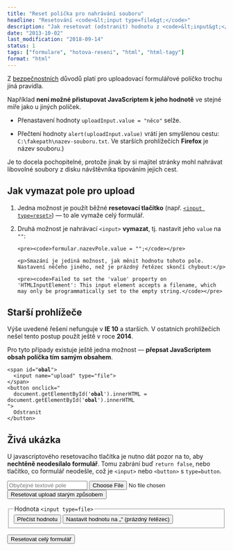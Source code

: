 ```yaml
---
title: "Reset políčka pro nahrávání souboru"
headline: "Resetování <code>&lt;input type=file&gt;</code>"
description: "Jak resetovat (odstranit) hodnotu z <code>&lt;input&gt;</code>u pro upload souborů."
date: "2013-10-02"
last_modification: "2018-09-14"
status: 1
tags: ["formulare", "hotova-reseni", "html", "html-tagy"]
format: "html"
---
```


<p>Z <a href="/zabezpeceni">bezpečnostních</a> důvodů platí pro uploadovací formulářové políčko trochu jiná pravidla.</p>
<p>Například <b>není možné přistupovat JavaScriptem k jeho hodnotě</b> ve stejné míře jako u jiných políček.</p>

<ul>
  <li>
    <p>Přenastavení hodnoty <code>uploadInput.value = "něco"</code> selže.</p>
  </li>
  <li>
    <p>Přečtení hodnoty <code>alert(uploadInput.value)</code> vrátí jen smyšlenou cestu: <code>C:\fakepath\nazev-souboru.txt</code>. Ve starších prohlížečích <b>Firefox</b> je název souboru.)</p>
  </li>
</ul>

<p>Je to docela pochopitelné, protože jinak by si majitel stránky mohl nahrávat libovolné soubory z disku návštěvníka tipováním jejich cest.</p>



<h2 id="jak">Jak vymazat pole pro upload</h2>


<ol>
  <li>
    <p>Jedna možnost je použít běžné <b>resetovací tlačítko</b> (např. <a href="/input#type-reset"><code>&lt;input type=reset></code></a>) — to ale vymaže celý formulář.</p>
  </li>
  <li>
    <p>Druhá možnost je nahrávací <code>&lt;input&gt;</code> <b>vymazat</b>, tj. nastavit jeho <code>value</code> na <code>""</code>:</p>
    
    <pre><code>formular.nazevPole.value = "";</code></pre>
    
    <p>Smazání je jediná možnost, jak měnit hodnotu tohoto pole. Nastavení něčeho jiného, než je prázdný řetězec skončí chybout:</p>
    
    <pre><code>Failed to set the 'value' property on 'HTMLInputElement': This input element accepts a filename, which may only be programmatically set to the empty string.</code></pre>
  </li>
</ol>




<h2 id="podpora">Starší prohlížeče</h2>

<p>Výše uvedené řešení nefunguje v <b>IE 10</b> a starších. V ostatních prohlížečích nešel tento postup použít ještě v roce <b>2014</b>.</p>

<p>Pro tyto případy existuje ještě jedna možnost — <b>přepsat JavaScriptem obsah políčka tím samým obsahem</b>.</p>

<pre><code>&lt;span id="<b>obal</b>">
  &lt;input name="upload" type="file">
&lt;/span>
&lt;button onclick="
  document.getElementById('<b>obal</b>').innerHTML = document.getElementById('<b>obal</b>').innerHTML
">
  Odstranit
&lt;/button></code></pre>

<h2 id="ukazka">Živá ukázka</h2>
<p>U javascriptového resetovacího tlačítka je nutno dát pozor na to, aby <b>nechtěně neodesílalo formulář</b>. Tomu zabrání buď <code>return false</code>, nebo tlačítko, co formulář neodešle, což je <code>&lt;input&gt;</code> nebo <code>&lt;button&gt;</code> s <code>type=button</code>.</p>
<div class="live">
<form onsubmit="return false">
  
<p><input placeholder="Obyčejné textové pole"> <span id=obal><input type=file></span>
<script>
  var obal = document.getElementById("obal");
</script>  
  <button type=button onclick='obal.innerHTML = document.getElementById("obal").innerHTML'>
  Resetovat upload starým způsobem
</button>
<fieldset><legend>Hodnota <code>&lt;input type=file&gt;</code></legend>
  <button onclick="alert(obal.getElementsByTagName('input')[0].value)">Přečíst hodnotu</button>
  <button onclick="obal.getElementsByTagName('input')[0].value = ''">Nastavit hodnotu na „“ (prázdný řetězec)</button>
</fieldset>
  
<p>
<button type="reset">Resetovat celý formulář</button>

</form>  
</div>